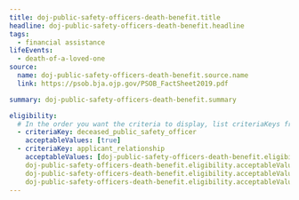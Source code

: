 ```yaml
---
title: doj-public-safety-officers-death-benefit.title
headline: doj-public-safety-officers-death-benefit.headline
tags:
  - financial assistance
lifeEvents:
  - death-of-a-loved-one
source:
  name: doj-public-safety-officers-death-benefit.source.name
  link: https://psob.bja.ojp.gov/PSOB_FactSheet2019.pdf

summary: doj-public-safety-officers-death-benefit.summary

eligibility:
  # In the order you want the criteria to display, list criteriaKeys from the csv here, each followed by a comma-separated list of which values indicate eligibility for that criteria. Wrap individual values in quotes if they have inner commas.
  - criteriaKey: deceased_public_safety_officer
    acceptableValues: [true]
  - criteriaKey: applicant_relationship
    acceptableValues: [doj-public-safety-officers-death-benefit.eligibility.acceptableValues, 
    doj-public-safety-officers-death-benefit.eligibility.acceptableValues1, 
    doj-public-safety-officers-death-benefit.eligibility.acceptableValues2, 
    doj-public-safety-officers-death-benefit.eligibility.acceptableValues3]
---
```

